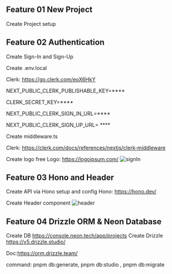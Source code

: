 ## Feature 01 New Project
Create Project setup

## Feature 02 Authentication
Create Sign-In and Sign-Up

Create .env.local

Clerk: https://go.clerk.com/eoX6HkY

NEXT_PUBLIC_CLERK_PUBLISHABLE_KEY=****

CLERK_SECRET_KEY=****

NEXT_PUBLIC_CLERK_SIGN_IN_URL=****

NEXT_PUBLIC_CLERK_SIGN_UP_URL= ****

Create middleware.ts

Clerk: https://clerk.com/docs/references/nextjs/clerk-middleware

Create logo free
Logo: https://logoipsum.com/
![signIn](https://github.com/EduardoMendes418/Finance-Saas-01/assets/34344214/7281edaa-7331-42e1-b59a-ff144b0c26c7)

## Feature 03 Hono and Header
Create API via Hono setup and config
Hono: https://hono.dev/

Create Header component
![header](https://github.com/EduardoMendes418/Finance-Saas-01/assets/34344214/7b6683b3-b519-4999-9125-ade8a7d63867)



## Feature 04 Drizzle ORM & Neon Database

Create DB https://console.neon.tech/app/projects
Create Drizzle https://v5.drizzle.studio/

Doc:https://orm.drizzle.team/

command: pnpm db:generate, pnpm db:studio , pnpm db:migrate

